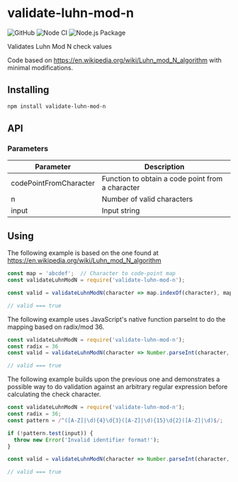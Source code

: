 # validate-luhn-mod-n

![GitHub](https://img.shields.io/github/license/alfredmyers/validate-luhn-mod-n.svg?style=flat)
![Node CI](https://github.com/alfredmyers/validate-luhn-mod-n/workflows/Node%20CI/badge.svg)
![Node.js Package](https://github.com/alfredmyers/validate-luhn-mod-n/workflows/Node.js%20Package/badge.svg)

Validates Luhn Mod N check values

Code based on <https://en.wikipedia.org/wiki/Luhn_mod_N_algorithm>
with minimal modifications.

## Installing

```sh
npm install validate-luhn-mod-n
```

## API

### Parameters

Parameter | Description
--- | ---
codePointFromCharacter | Function to obtain a code point from a character
n | Number of valid characters
input | Input string

## Using

The following example is based on the one found at <https://en.wikipedia.org/wiki/Luhn_mod_N_algorithm>

```javascript
const map = 'abcdef';  // Character to code-point map
const validateLuhnModN = require('validate-luhn-mod-n');

const valid = validateLuhnModN(character => map.indexOf(character), map.length, 'abcdefe'))

// valid === true 
```

The following example uses JavaScript's native function parseInt to do the mapping based on radix/mod 36.

```javascript
const validateLuhnModN = require('validate-luhn-mod-n');
const radix = 36
const valid = validateLuhnModN(character => Number.parseInt(character, radix), radix, '1134806PJFB000010013CD18D');

// valid === true 
```

The following example builds upon the previous one and demonstrates a possible way to do validation against an arbitrary regular expression before calculating the check character.

```javascript
const validateLuhnModN = require('validate-luhn-mod-n');
const radix = 36;
const pattern = /^([A-Z]|\d){4}\d{3}([A-Z]|\d){15}\d{2}([A-Z]|\d)$/;

if (!pattern.test(input)) {
  throw new Error('Invalid identifier format!');
}

const valid = validateLuhnModN(character => Number.parseInt(character, radix), radix, '1134806PJFB000010013CD18D');

// valid === true
```
